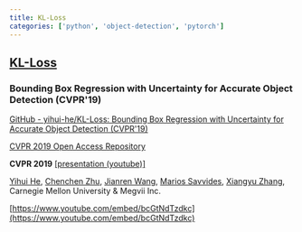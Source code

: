 ```yaml
---
title: KL-Loss
categories: ['python', 'object-detection', 'pytorch']
---
```

## [KL-Loss](https://github.com/ethanhe42/KL-Loss)

### Bounding Box Regression with Uncertainty for Accurate Object Detection (CVPR'19)


[GitHub - yihui-he/KL-Loss: Bounding Box Regression with Uncertainty for Accurate Object Detection (CVPR'19)](https://github.com/yihui-he/KL-Loss)

[CVPR 2019 Open Access Repository](https://openaccess.thecvf.com/content_CVPR_2019/html/He_Bounding_Box_Regression_With_Uncertainty_for_Accurate_Object_Detection_CVPR_2019_paper.html)

**CVPR 2019** [[presentation (youtube)]](https://www.youtube.com/watch?v=bcGtNdTzdkc)

[Yihui He](http://yihui-he.github.io/), [Chenchen Zhu](https://sites.google.com/andrew.cmu.edu/zcckernel), [Jianren Wang](https://scholar.google.com/citations?user=NL8MDkwAAAAJ&hl=en), [Marios Savvides](http://www.cmu-biometrics.org/), [Xiangyu Zhang](https://scholar.google.com/citations?user=yuB-cfoAAAAJ&hl=en&oi=ao), Carnegie Mellon University & Megvii Inc.

[https://www.youtube.com/embed/bcGtNdTzdkc](https://www.youtube.com/embed/bcGtNdTzdkc)
